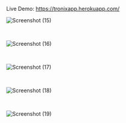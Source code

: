 Live Demo: https://tronixapp.herokuapp.com/

![Screenshot (15)](https://user-images.githubusercontent.com/43194324/97168645-c84c4500-1756-11eb-81c7-63f960839924.png)

<br>

![Screenshot (16)](https://user-images.githubusercontent.com/43194324/97168673-d39f7080-1756-11eb-887e-e0264d269e25.png)

<br>

![Screenshot (17)](https://user-images.githubusercontent.com/43194324/97168705-e5811380-1756-11eb-912c-40082f913809.png)

<br>

![Screenshot (18)](https://user-images.githubusercontent.com/43194324/97168725-f03ba880-1756-11eb-9829-807602ba9620.png)

<br>

![Screenshot (19)](https://user-images.githubusercontent.com/43194324/97168764-0184b500-1757-11eb-91e9-6d231c1ab593.png)
